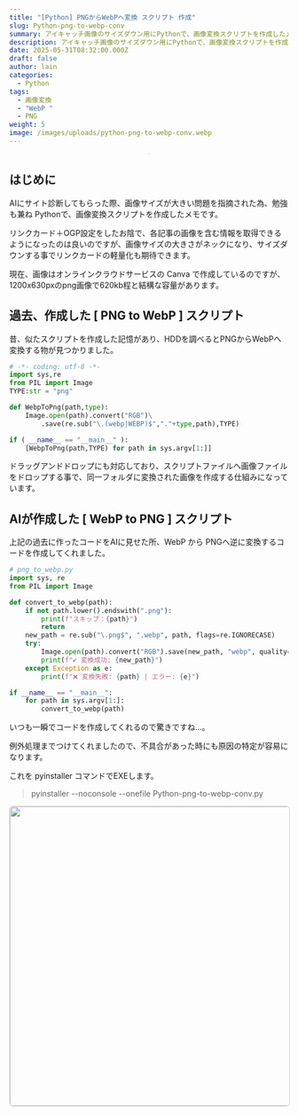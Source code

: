 ```yaml
---
title: "[Python] PNGからWebPへ変換 スクリプト 作成"
slug: Python-png-to-webp-conv
summary: アイキャッチ画像のサイズダウン用にPythonで、画像変換スクリプトを作成したメモです。
description: アイキャッチ画像のサイズダウン用にPythonで、画像変換スクリプトを作成したメモです。
date: 2025-05-31T08:32:00.000Z
draft: false
author: lain
categories:
  - Python
tags:
  - 画像変換
  - "WebP "
  - PNG
weight: 5
image: /images/uploads/python-png-to-webp-conv.webp
---
```

<center>
<img src="/images/uploads/Python-png-to-webp-conv.webp" alt=""  loading="lazy" decoding="async" style="max-width:80%; height:auto; border:1px solid #ccc; border-radius:6px; " />
</center>

## はじめに

AIにサイト診断してもらった際、画像サイズが大きい問題を指摘された為、勉強も兼ね Pythonで、画像変換スクリプトを作成したメモです。

リンクカード＋OGP設定をしたお陰で、各記事の画像を含む情報を取得できるようになったのは良いのですが、画像サイズの大きさがネックになり、サイズダウンする事でリンクカードの軽量化も期待できます。

現在、画像はオンラインクラウドサービスの Canva で作成しているのですが、1200x630pxのpng画像で620kb程と結構な容量があります。

## 過去、作成した \[ PNG to WebP ] スクリプト

昔、似たスクリプトを作成した記憶があり、HDDを調べるとPNGからWebPへ変換する物が見つかりました。

```python
# -*- coding: utf-8 -*-
import sys,re
from PIL import Image
TYPE:str = "png"

def WebpToPng(path,type):
    Image.open(path).convert("RGB")\
        .save(re.sub("\.(webp|WEBP)$","."+type,path),TYPE)

if ( __name__ == "__main__" ):
    [WebpToPng(path,TYPE) for path in sys.argv[1:]]
```

ドラッグアンドドロップにも対応しており、スクリプトファイルへ画像ファイルをドロップする事で、同一フォルダに変換された画像を作成する仕組みになっています。

## AIが作成した \[ WebP to PNG ] スクリプト

上記の過去に作ったコードをAIに見せた所、WebP から PNGへ逆に変換するコードを作成してくれました。

```python
# png_to_webp.py
import sys, re
from PIL import Image

def convert_to_webp(path):
    if not path.lower().endswith(".png"):
        print(f"スキップ：{path}")
        return
    new_path = re.sub("\.png$", ".webp", path, flags=re.IGNORECASE)
    try:
        Image.open(path).convert("RGB").save(new_path, "webp", quality=85, method=6)
        print(f"✔ 変換成功: {new_path}")
    except Exception as e:
        print(f"❌ 変換失敗: {path} | エラー: {e}")

if __name__ == "__main__":
    for path in sys.argv[1:]:
        convert_to_webp(path)
```

いつも一瞬でコードを作成してくれるので驚きですね…。

例外処理までつけてくれましたので、不具合があった時にも原因の特定が容易になります。

これを pyinstaller コマンドでEXEします。

> pyinstaller --noconsole --onefile Python-png-to-webp-conv.py 

<img src="/images/uploads/png-to-webp-conv.jpg" alt=""  loading="lazy" decoding="async" style="width:540px; height:auto; border:1px solid #ccc; border-radius:6px; " />
